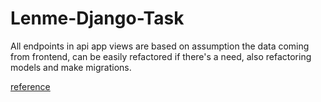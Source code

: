 # Lenme-Django-Task

All endpoints in api app views are based on assumption the data coming from frontend, can be easily refactored if there's a need, also refactoring models and make migrations. 



<a href="https://lenme.com/backend-test/">  reference </a> 

